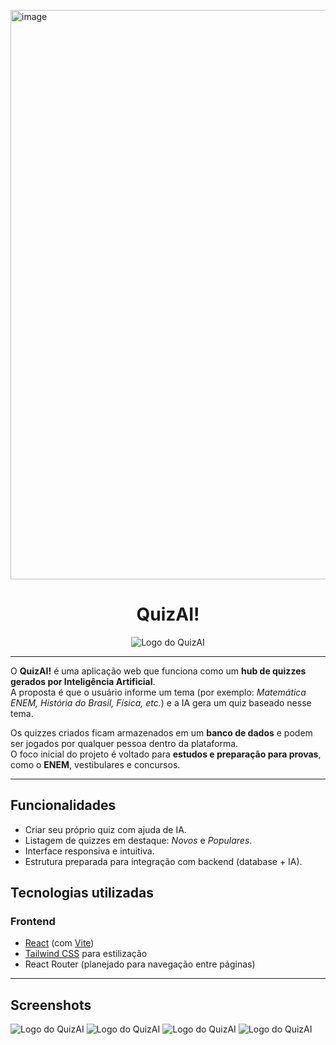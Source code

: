 <img width="1920" height="911" alt="image" src="https://github.com/user-attachments/assets/b51044c2-2307-4c94-9ffc-f68050ad40e9" /><h1 align="center"><strong>QuizAI!</strong></h1>
<p align="center">
  <img src="https://media.discordapp.net/attachments/1419796953729994883/1419796954644349039/quizAiLogo.png?ex=68e62e34&is=68e4dcb4&hm=2b0385aab999e817d94ff6385f0a7989d3436d72a786e7066ea1066b7aa08511&=&format=webp&quality=lossless&width=200&height=200" alt="Logo do QuizAI" />
</p>

---

O **QuizAI!** é uma aplicação web que funciona como um **hub de quizzes gerados por Inteligência Artificial**.  
A proposta é que o usuário informe um tema (por exemplo: *Matemática ENEM, História do Brasil, Física, etc.*) e a IA gera um quiz baseado nesse tema.  

Os quizzes criados ficam armazenados em um **banco de dados** e podem ser jogados por qualquer pessoa dentro da plataforma.  
O foco inicial do projeto é voltado para **estudos e preparação para provas**, como o **ENEM**, vestibulares e concursos.  

---

## Funcionalidades
- Criar seu próprio quiz com ajuda de IA.
- Listagem de quizzes em destaque: *Novos* e *Populares*.
- Interface responsiva e intuitiva.
- Estrutura preparada para integração com backend (database + IA).

## Tecnologias utilizadas

### Frontend
- [React](https://reactjs.org/) (com [Vite](https://vitejs.dev/))
- [Tailwind CSS](https://tailwindcss.com/) para estilização
- React Router (planejado para navegação entre páginas)

---

## Screenshots
<img src="https://media.discordapp.net/attachments/1419796953729994883/1425334654944280637/image.png?ex=68e735d7&is=68e5e457&hm=2b77aabd582ae2541fb628729d79f7925fe5b7573ddcda19a39fe2691289bc3e&=&format=webp&quality=lossless&width=1805&height=856" alt="Logo do QuizAI" />
<img src="https://media.discordapp.net/attachments/1419796953729994883/1425334717644800000/image.png?ex=68e735e6&is=68e5e466&hm=8ebac81ee32e1851fca9855fff171b8c588483406852f52ae6e9144bf0aa05ea&=&format=webp&quality=lossless&width=1687&height=856" alt="Logo do QuizAI" />
<img src="https://media.discordapp.net/attachments/1419796953729994883/1425334988802490449/image.png?ex=68e73626&is=68e5e4a6&hm=fd43bc7fdafafdbed4aa9bb64452342bc75ec811486c0215a9d79aa0b28eb020&=&format=webp&quality=lossless&width=1805&height=856" alt="Logo do QuizAI" />
<img src="https://media.discordapp.net/attachments/1419796953729994883/1425335097736826941/image.png?ex=68e73640&is=68e5e4c0&hm=7c450a6fb2e120713163c396579c5cea368fc723aa0227bdda2cf7589b26be39&=&format=webp&quality=lossless&width=1805&height=856" alt="Logo do QuizAI" />
